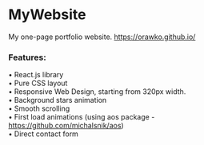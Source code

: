# MyWebsite

My one-page portfolio website. https://orawko.github.io/  
  
### Features:  
• React.js library  
• Pure CSS layout  
• Responsive Web Design, starting from 320px width.  
• Background stars animation  
• Smooth scrolling  
• First load animations (using aos package - https://github.com/michalsnik/aos)  
• Direct contact form  
